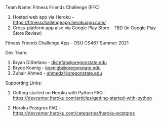 Team Name: Fitness Friends Challenge (FFC)
1. Hosted web app via Heroku  - https://fitnesschallengeapp.herokuapp.com/
2. Cross-platform app also via Google Play Store - TBD (In Google Play Store Review)


Fitness Friends Challenge App - OSU CS467 Summer 2021

Dev Team:
1. Bryan DiStefano - distefab@oregonstate.edu
2. Bryce Koenig - koenigb@oregonstate.edu
3. Zuhair Ahmed - ahmedz@oregonstate.edu

Supporting Links: 

1. Getting started on Heroku with Python FAQ - https://devcenter.heroku.com/articles/getting-started-with-python

2. Heroku Postgres FAQ - https://devcenter.heroku.com/categories/heroku-postgres
